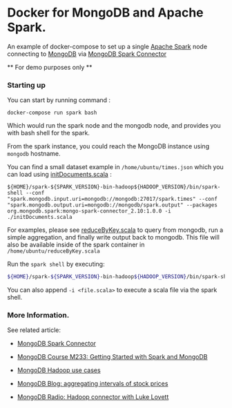 # Docker for MongoDB and Apache Spark. 

An example of docker-compose to set up a single [Apache Spark](http://spark.apache.org/) node connecting to [MongoDB](https://www.mongodb.com/) via [MongoDB Spark Connector](https://github.com/mongodb/mongo-spark)

** For demo purposes only **

### Starting up 

You can start by running command : 

```
docker-compose run spark bash
```

Which would run the spark node and the mongodb node, and provides you with bash shell for the spark. 

From the spark instance, you could reach the MongoDB instance using `mongodb` hostname. 

You can find a small dataset example in `/home/ubuntu/times.json` which you can load using [initDocuments.scala](spark/files/initDocuments.scala) :

```
${HOME}/spark-${SPARK_VERSION}-bin-hadoop${HADOOP_VERSION}/bin/spark-shell --conf "spark.mongodb.input.uri=mongodb://mongodb:27017/spark.times" --conf "spark.mongodb.output.uri=mongodb://mongodb/spark.output" --packages org.mongodb.spark:mongo-spark-connector_2.10:1.0.0 -i ./initDocuments.scala
```


For examples, please see [reduceByKey.scala](spark/files/reduceByKey.scala) to query from mongodb, run a simple aggregation, and finally write output back to mongodb. This file will also be available inside of the spark container in `/home/ubuntu/reduceByKey.scala`

Run the `spark shell` by executing: 

```sh
${HOME}/spark-${SPARK_VERSION}-bin-hadoop${HADOOP_VERSION}/bin/spark-shell --conf "spark.mongodb.input.uri=mongodb://mongodb:27017/spark.times" --conf "spark.mongodb.output.uri=mongodb://mongodb/spark.output" --packages org.mongodb.spark:mongo-spark-connector_2.10:1.0.0
```

You can also append `-i <file.scala>` to execute a scala file via the spark shell. 


### More Information. 

See related article:

* [MongoDB Spark Connector](https://docs.mongodb.com/spark-connector/)

* [MongoDB Course M233: Getting Started with Spark and MongoDB](https://university.mongodb.com/courses/M233/about)

* [MongoDB Hadoop use cases ](https://docs.mongodb.org/ecosystem/use-cases/hadoop/)

* [MongoDB Blog: aggregating intervals of stock prices](https://www.mongodb.com/blog/post/using-mongodb-hadoop-spark-part-1-introduction-setup)

* [MongoDB Radio: Hadoop connector with Luke Lovett](https://soundcloud.com/mongodb/hadoop-connector-with-luke-lovett)

